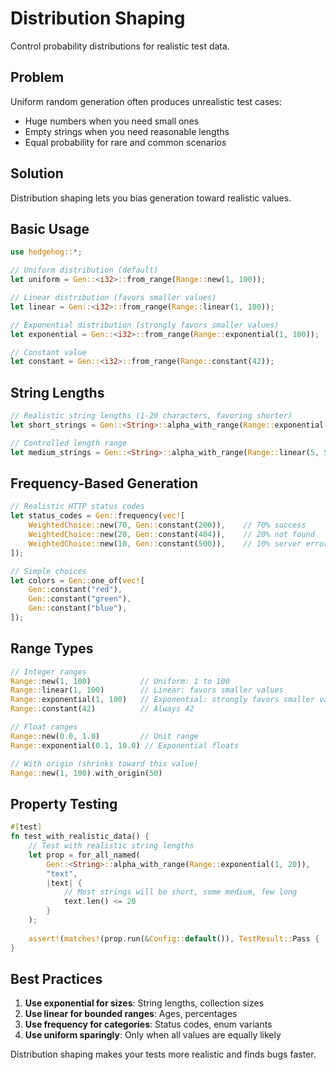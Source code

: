 # Distribution Shaping

Control probability distributions for realistic test data.

## Problem

Uniform random generation often produces unrealistic test cases:
- Huge numbers when you need small ones
- Empty strings when you need reasonable lengths
- Equal probability for rare and common scenarios

## Solution

Distribution shaping lets you bias generation toward realistic values.

## Basic Usage

```rust
use hedgehog::*;

// Uniform distribution (default)
let uniform = Gen::<i32>::from_range(Range::new(1, 100));

// Linear distribution (favors smaller values)
let linear = Gen::<i32>::from_range(Range::linear(1, 100));

// Exponential distribution (strongly favors smaller values)
let exponential = Gen::<i32>::from_range(Range::exponential(1, 100));

// Constant value
let constant = Gen::<i32>::from_range(Range::constant(42));
```

## String Lengths

```rust
// Realistic string lengths (1-20 characters, favoring shorter)
let short_strings = Gen::<String>::alpha_with_range(Range::exponential(1, 20));

// Controlled length range
let medium_strings = Gen::<String>::alpha_with_range(Range::linear(5, 50));
```

## Frequency-Based Generation

```rust
// Realistic HTTP status codes
let status_codes = Gen::frequency(vec![
    WeightedChoice::new(70, Gen::constant(200)),    // 70% success
    WeightedChoice::new(20, Gen::constant(404)),    // 20% not found
    WeightedChoice::new(10, Gen::constant(500)),    // 10% server error
]);

// Simple choices
let colors = Gen::one_of(vec![
    Gen::constant("red"),
    Gen::constant("green"),
    Gen::constant("blue"),
]);
```

## Range Types

```rust
// Integer ranges
Range::new(1, 100)           // Uniform: 1 to 100
Range::linear(1, 100)        // Linear: favors smaller values
Range::exponential(1, 100)   // Exponential: strongly favors smaller values
Range::constant(42)          // Always 42

// Float ranges
Range::new(0.0, 1.0)         // Unit range
Range::exponential(0.1, 10.0) // Exponential floats

// With origin (shrinks toward this value)
Range::new(1, 100).with_origin(50)
```

## Property Testing

```rust
#[test]
fn test_with_realistic_data() {
    // Test with realistic string lengths
    let prop = for_all_named(
        Gen::<String>::alpha_with_range(Range::exponential(1, 20)),
        "text",
        |text| {
            // Most strings will be short, some medium, few long
            text.len() <= 20
        }
    );
    
    assert!(matches!(prop.run(&Config::default()), TestResult::Pass { .. }));
}
```

## Best Practices

1. **Use exponential for sizes**: String lengths, collection sizes
2. **Use linear for bounded ranges**: Ages, percentages
3. **Use frequency for categories**: Status codes, enum variants
4. **Use uniform sparingly**: Only when all values are equally likely

Distribution shaping makes your tests more realistic and finds bugs faster.